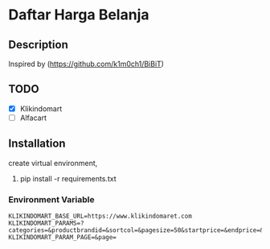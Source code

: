 # Daftar Harga Belanja

## Description

Inspired by (https://github.com/k1m0ch1/BiBiT)

## TODO

- [x] Klikindomart
- [ ] Alfacart

## Installation

create virtual environment,

1. pip install -r requirements.txt

### Environment Variable

```
KLIKINDOMART_BASE_URL=https://www.klikindomaret.com
KLIKINDOMART_PARAMS=?categories=&productbrandid=&sortcol=&pagesize=50&startprice=&endprice=&attributes=
KLIKINDOMART_PARAM_PAGE=&page=
```
